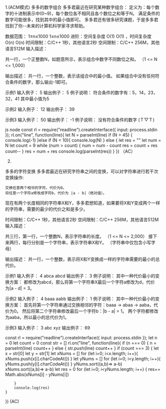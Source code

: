 1.(ACM模式)
多多的数字组合
多多君最近在研究某种数字组合：
定义为：每个数字的十进制表示中(0~9)，每个数位各不相同且各个数位之和等于N。
满足条件的数字可能很多，找到其中的最小值即可。
多多君还有很多研究课题，于是多多君找到了你--未来的计算机科学家寻求帮助。

数据范围： 1≤n≤1000 1≤n≤1000 
进阶：空间复杂度 O(1) O(1)  ，时间复杂度 O(n) O(n) 
时间限制：C/C++ 1秒，其他语言2秒
空间限制：C/C++ 256M，其他语言512M
输入描述：

共一行，一个正整数N，如题意所示，表示组合中数字不同数位之和。
（1 <= N <= 1,000）

输出描述：
共一行，一个整数，表示该组合中的最小值。
如果组合中没有任何符合条件的数字，那么输出-1即可。

示例1
输入例子：
5
输出例子：
5
例子说明：
符合条件的数字有：5，14，23，32，41
其中最小值为5
 

示例2
输入例子：
12
输出例子：
39

示例3
输入例子：
50
输出例子：
-1
例子说明：
没有符合条件的数字 (Ｔ▽Ｔ) 

js node
const rl = require("readline").createInterface({ input: process.stdin });
rl.on("line", function(line){
    let N = parseInt(line)
    if (N > 45) {
      console.log(-1)
    }else if (N < 10){
        console.log(N)
    } else {
        let res = ""
        let num = N
        let count = 9
        while (num > count) {
            num = num - count
            res = count + res
            count--
        }
        res = num + res
        console.log(parseInt(res))
    }
})
（AC）

2.
多多的字符变换
多多君最近在研究字符串之间的变换，可以对字符串进行若干次变换操作:

    交换任意两个相邻的字符，代价为0。
    将任意一个字符a修改成字符b，代价为 |a - b|（绝对值）。 

现在有两个长度相同的字符串X和Y，多多君想知道，如果要将X和Y变成两个一样的字符串，需要的最少的代价之和是多少。

时间限制：C/C++ 1秒，其他语言2秒
空间限制：C/C++ 256M，其他语言512M
输入描述：

共三行，第一行，一个整数N，表示字符串的长度。
（1 <= N <= 2,000）
接下来两行，每行分别是一个字符串，表示字符串X和Y。
（字符串中仅包含小写字母）

输出描述：
共一行，一个整数，表示将X和Y变换成一样的字符串需要的最小的总代价。

示例1
输入例子：
4
abca
abcd
输出例子：
3
例子说明：
其中一种代价最小的变换方案：
都修改为abcd，那么将第一个字符串X最后一个字符a修改为d，代价为|a - d| = 3。

示例2
输入例子：
4
baaa
aabb
输出例子：
1
例子说明：
其中一种代价最小的变换方案：
首先将第一个字符串通过交换相邻的字符：baaa -> abaa -> aaba，代价为0。
然后将第二个字符串修改最后一个字符b：|b - a| = 1。
两个字符都修改为aaba，所以最小的总代价为1。

示例3
输入例子：
3
abc
xyz
输出例子：
69


const rl = require("readline").createInterface({ input: process.stdin });
let n = 0
let count = 0
const str = []
rl.on("line", function(line){
    if (n === 0) {
        n = parseInt(line)
        count++
    } else {
        str.push(line)
        count++
    }
    if (count === 3) {
        let x = str[0]
        let y = str[1]
        let xNums = []
        for (let i=0; i<x.length; i++){
            xNums.push(x[i].charCodeAt())
        }
        let yNums = []
        for (let i=0; i<y.length; i++){
            yNums.push(y[i].charCodeAt())
        }
        yNums.sort((a,b)=> a-b)
        xNums.sort((a,b)=> a-b)
        let res = 0
        for (let i=0; i<yNums.length; i++) {
            res+= Math.abs(xNums[i] - yNums[i])

        }
        console.log(res)
    }
})
(AC)

